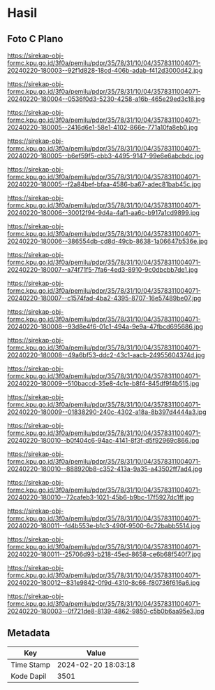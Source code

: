 # Hasil

## Foto C Plano

https://sirekap-obj-formc.kpu.go.id/3f0a/pemilu/pdpr/35/78/31/10/04/3578311004071-20240220-180003--92f1d828-18cd-406b-adab-f412d3000d42.jpg

https://sirekap-obj-formc.kpu.go.id/3f0a/pemilu/pdpr/35/78/31/10/04/3578311004071-20240220-180004--0536f0d3-5230-4258-a16b-465e29ed3c18.jpg

https://sirekap-obj-formc.kpu.go.id/3f0a/pemilu/pdpr/35/78/31/10/04/3578311004071-20240220-180005--2416d6e1-58e1-4102-866e-771a10fa8eb0.jpg

https://sirekap-obj-formc.kpu.go.id/3f0a/pemilu/pdpr/35/78/31/10/04/3578311004071-20240220-180005--b6ef59f5-cbb3-4495-9147-99e6e6abcbdc.jpg

https://sirekap-obj-formc.kpu.go.id/3f0a/pemilu/pdpr/35/78/31/10/04/3578311004071-20240220-180005--f2a84bef-bfaa-4586-ba67-adec81bab45c.jpg

https://sirekap-obj-formc.kpu.go.id/3f0a/pemilu/pdpr/35/78/31/10/04/3578311004071-20240220-180006--30012f94-9d4a-4af1-aa6c-b917a1cd9899.jpg

https://sirekap-obj-formc.kpu.go.id/3f0a/pemilu/pdpr/35/78/31/10/04/3578311004071-20240220-180006--386554db-cd8d-49cb-8638-1a06647b536e.jpg

https://sirekap-obj-formc.kpu.go.id/3f0a/pemilu/pdpr/35/78/31/10/04/3578311004071-20240220-180007--a74f71f5-7fa6-4ed3-8910-9c0dbcbb7de1.jpg

https://sirekap-obj-formc.kpu.go.id/3f0a/pemilu/pdpr/35/78/31/10/04/3578311004071-20240220-180007--c1574fad-4ba2-4395-8707-16e57489be07.jpg

https://sirekap-obj-formc.kpu.go.id/3f0a/pemilu/pdpr/35/78/31/10/04/3578311004071-20240220-180008--93d8e4f6-01c1-494a-9e9a-47fbcd695686.jpg

https://sirekap-obj-formc.kpu.go.id/3f0a/pemilu/pdpr/35/78/31/10/04/3578311004071-20240220-180008--49a6bf53-ddc2-43c1-aacb-24955604374d.jpg

https://sirekap-obj-formc.kpu.go.id/3f0a/pemilu/pdpr/35/78/31/10/04/3578311004071-20240220-180009--510baccd-35e8-4c1e-b8f4-845df9f4b515.jpg

https://sirekap-obj-formc.kpu.go.id/3f0a/pemilu/pdpr/35/78/31/10/04/3578311004071-20240220-180009--01838290-240c-4302-a18a-8b397d4444a3.jpg

https://sirekap-obj-formc.kpu.go.id/3f0a/pemilu/pdpr/35/78/31/10/04/3578311004071-20240220-180010--b0f404c6-94ac-4141-8f3f-d5f92969c866.jpg

https://sirekap-obj-formc.kpu.go.id/3f0a/pemilu/pdpr/35/78/31/10/04/3578311004071-20240220-180010--888920b8-c352-413a-9a35-a43502ff7ad4.jpg

https://sirekap-obj-formc.kpu.go.id/3f0a/pemilu/pdpr/35/78/31/10/04/3578311004071-20240220-180010--72cafeb3-1021-45b6-b9bc-17f5927dc1ff.jpg

https://sirekap-obj-formc.kpu.go.id/3f0a/pemilu/pdpr/35/78/31/10/04/3578311004071-20240220-180011--fd4b553e-b1c3-490f-9500-6c72babb5514.jpg

https://sirekap-obj-formc.kpu.go.id/3f0a/pemilu/pdpr/35/78/31/10/04/3578311004071-20240220-180011--25706d93-b218-45ed-8658-ce6b68f540f7.jpg

https://sirekap-obj-formc.kpu.go.id/3f0a/pemilu/pdpr/35/78/31/10/04/3578311004071-20240220-180012--831e9842-0f9d-4310-8c66-f80736f616a6.jpg

https://sirekap-obj-formc.kpu.go.id/3f0a/pemilu/pdpr/35/78/31/10/04/3578311004071-20240220-180003--0f721de8-8139-4862-9850-c5b0b6aa95e3.jpg


## Metadata

| Key        | Value               |
| ---------- | ------------------- |
| Time Stamp | 2024-02-20 18:03:18 |
| Kode Dapil | 3501                |



